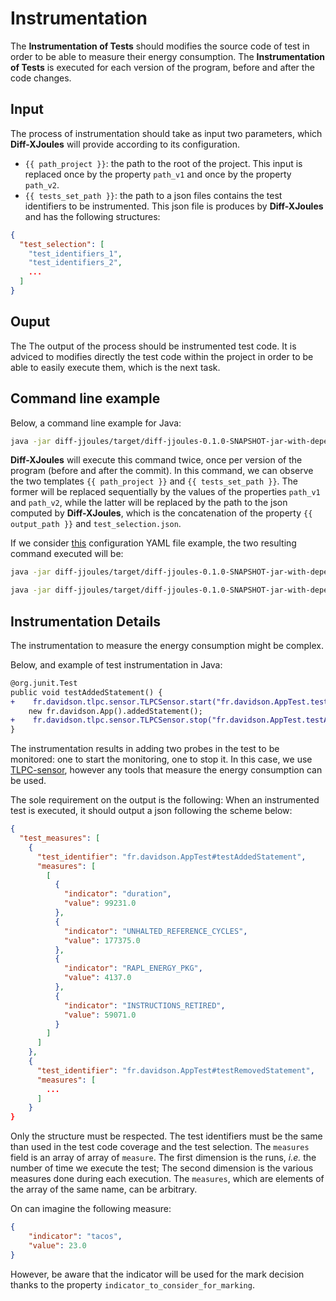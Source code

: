 # Instrumentation

The **Instrumentation of Tests** should modifies the source code of test in order to be able to measure their energy consumption.
The **Instrumentation of Tests** is executed for each version of the program, before and after the code changes.

## Input

The process of instrumentation should take as input two parameters, which **Diff-XJoules** will provide according to its configuration.

- `{{ path_project }}`: the path to the root of the project. This input is replaced once by the property `path_v1` and once by the property `path_v2`.
- `{{ tests_set_path }}`: the path to a json files contains the test identifiers to be instrumented. This json file is produces by **Diff-XJoules** and has the following structures:

```json
{
  "test_selection": [
    "test_identifiers_1",
    "test_identifiers_2",
    ...
  ]
}
```

## Ouput

The The output of the process should be instrumented test code.
It is adviced to modifies directly the test code within the project in order to be able to easily execute them, which is the next task.

## Command line example

Below, a command line example for Java:

```sh
java -jar diff-jjoules/target/diff-jjoules-0.1.0-SNAPSHOT-jar-with-dependencies.jar --path-to-project {{ path_project }} --task TEST_INSTRUMENTATION --tests-set {{ tests_set_path }}
```

**Diff-XJoules** will execute this command twice, once per version of the program (before and after the commit).
In this command, we can observe the two templates `{{ path_project }}` and `{{ tests_set_path }}`.
The former will be replaced sequentially by the values of the properties `path_v1` and `path_v2`, while the latter will be replaced by the path to the json computed by **Diff-XJoules**, which is the concatenation of the property `{{ output_path }}` and `test_selection.json`.

If we consider [this](https://github.com/davidson-consulting/diff-xjoules/blob/main/test_resources/configuration_file_example.yaml) configuration YAML file example, the two resulting command executed will be:

```sh
java -jar diff-jjoules/target/diff-jjoules-0.1.0-SNAPSHOT-jar-with-dependencies.jar --path-to-project diff-jjoules/src/test/resources/diff-jjoules-toy-java-project --task TEST_INSTRUMENTATION --tests-set target/test_selection.json
```
```sh
java -jar diff-jjoules/target/diff-jjoules-0.1.0-SNAPSHOT-jar-with-dependencies.jar --path-to-project diff-jjoules/src/test/resources/diff-jjoules-toy-java-project-v2 --task TEST_INSTRUMENTATION --tests-set target/test_selection.json
```

## Instrumentation Details

The instrumentation to measure the energy consumption might be complex.

Below, and example of test instrumentation in Java:

```diff
@org.junit.Test
public void testAddedStatement() {
+    fr.davidson.tlpc.sensor.TLPCSensor.start("fr.davidson.AppTest.testAddedStatement");
    new fr.davidson.App().addedStatement();
+    fr.davidson.tlpc.sensor.TLPCSensor.stop("fr.davidson.AppTest.testAddedStatement");
}
```

The instrumentation results in adding two probes in the test to be monitored: one to start the monitoring, one to stop it.
In this case, we use [TLPC-sensor](https://github.com/davidson-consulting/tlpc-sensor), however any tools that measure the energy consumption can be used.

The sole requirement on the output is the following:
When an instrumented test is executed, it should output a json following the scheme below:

```json
{
  "test_measures": [
    {
      "test_identifier": "fr.davidson.AppTest#testAddedStatement",
      "measures": [
        [
          {
            "indicator": "duration",
            "value": 99231.0
          },
          {
            "indicator": "UNHALTED_REFERENCE_CYCLES",
            "value": 177375.0
          },
          {
            "indicator": "RAPL_ENERGY_PKG",
            "value": 4137.0
          },
          {
            "indicator": "INSTRUCTIONS_RETIRED",
            "value": 59071.0
          }
        ]
      ]
    },
    {
      "test_identifier": "fr.davidson.AppTest#testRemovedStatement",
      "measures": [
        ...
      ]
    }
}
```

Only the structure must be respected.
The test identifiers must be the same than used in the test code coverage and the test selection.
The `measures` field is an array of array of `measure`.
The first dimension is the runs, _i.e._ the number of time we execute the test;
The second dimension is the various measures done during each execution.
The `measures`, which are elements of the array of the same name, can be arbitrary.

On can imagine the following measure:
```json
{
    "indicator": "tacos",
    "value": 23.0
}
```

However, be aware that the indicator will be used for the mark decision thanks to the property `indicator_to_consider_for_marking`.
